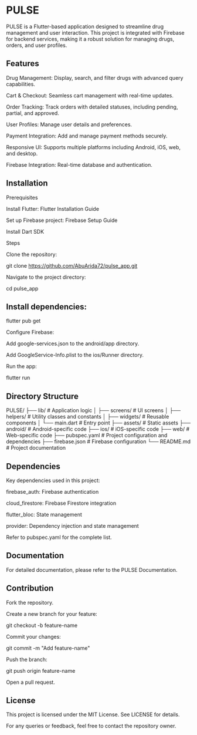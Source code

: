 # PULSE

PULSE is a Flutter-based application designed to streamline drug management and user interaction. This project is integrated with Firebase for backend services, making it a robust solution for managing drugs, orders, and user profiles.

## Features

Drug Management: Display, search, and filter drugs with advanced query capabilities.

Cart & Checkout: Seamless cart management with real-time updates.

Order Tracking: Track orders with detailed statuses, including pending, partial, and approved.

User Profiles: Manage user details and preferences.

Payment Integration: Add and manage payment methods securely.

Responsive UI: Supports multiple platforms including Android, iOS, web, and desktop.

Firebase Integration: Real-time database and authentication.

## Installation

Prerequisites

Install Flutter: Flutter Installation Guide

Set up Firebase project: Firebase Setup Guide

Install Dart SDK

Steps

Clone the repository:

git clone https://github.com/AbuArida72/pulse_app.git

Navigate to the project directory:

cd pulse_app

## Install dependencies:

flutter pub get

Configure Firebase:

Add google-services.json to the android/app directory.

Add GoogleService-Info.plist to the ios/Runner directory.

Run the app:

flutter run

## Directory Structure

PULSE/
├── lib/                  # Application logic
│   ├── screens/          # UI screens
│   ├── helpers/          # Utility classes and constants
│   ├── widgets/          # Reusable components
│   └── main.dart         # Entry point
├── assets/               # Static assets
├── android/              # Android-specific code
├── ios/                  # iOS-specific code
├── web/                  # Web-specific code
├── pubspec.yaml          # Project configuration and dependencies
├── firebase.json         # Firebase configuration
└── README.md             # Project documentation

## Dependencies

Key dependencies used in this project:

firebase_auth: Firebase authentication

cloud_firestore: Firebase Firestore integration

flutter_bloc: State management

provider: Dependency injection and state management

Refer to pubspec.yaml for the complete list.

## Documentation

For detailed documentation, please refer to the PULSE Documentation.

## Contribution

Fork the repository.

Create a new branch for your feature:

git checkout -b feature-name

Commit your changes:

git commit -m "Add feature-name"

Push the branch:

git push origin feature-name

Open a pull request.

## License

This project is licensed under the MIT License. See LICENSE for details.

For any queries or feedback, feel free to contact the repository owner.
